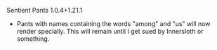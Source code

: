 Sentient Pants 1.0.4+1.21.1
- Pants with names containing the words "among" and "us" will now render specially. This will remain until I get sued by Innersloth or something.